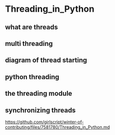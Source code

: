 # Threading_in_Python
## what are threads
## multi threading
## diagram of thread starting
## python threading
## the threading module
## synchronizing threads
https://github.com/girlscript/winter-of-contributing/files/7581780/Threading_in_Python.md
